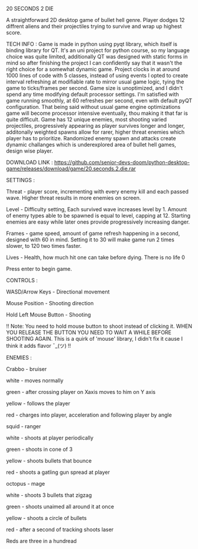 20 SECONDS 2 DIE

A straightforward 2D desktop game of bullet hell genre. Player dodges 12 diffrent aliens and their projectiles trying to survive and wrap up highest score.

TECH INFO :
Game is made in python using pyqt library, which itself is binding library for QT. It's an uni project for python course, so my language choice was quite limited, additionally QT was designed with static forms in mind so after finishing the project I can confidently say that it wasn't the right choice for a somewhat dynamic game. Project clocks in at around 1000 lines of code with 5 classes, instead of using events I opted to create interval refreshing at modifiable rate to mirror usual game logic, tying the game to ticks/frames per second. Game size is unoptimized, and I didn't spend any time modifying default processor settings. I'm satisfied with game running smoothly, at 60 refreshes per second, even with default pyQT configuration. That being said without usual game engine optimizations game will become processor intensive eventually, thou making it that far is quite difficult. Game has 12 unique enemies, most shooting varied projectiles, progressively appearing as player survives longer and longer, additonally weighted spawns allow for rarer, higher threat enemies which player has to prioritize. Randomized enemy spawn and attacks create dynamic challanges which is underexplored area of bullet hell games, design wise player.

DOWNLOAD LINK : https://github.com/senior-devs-doom/python-desktop-game/releases/download/game/20.seconds.2.die.rar

SETTINGS :

Threat - player score, incrementing with every enemy kill and each passed wave. Higher threat results in more enemies on screen.

Level - Difficulty setting, Each survived wave increases level by 1. Amount of enemy types able to be spawned is equal to level, capping at 12. Starting enemies are easy while later ones provide progressively increasing danger.

Frames - game speed, amount of game refresh happening in a second, designed with 60 in mind. Setting it to 30 will make game run 2 times slower, to 120 two times faster.

Lives - Health, how much hit one can take before dying. There is no life 0

Press enter to begin game.

CONTROLS :

WASD/Arrow Keys - Directional movement

Mouse Position - Shooting direction

Hold Left Mouse Button - Shooting

!! Note: You need to hold mouse button to shoot instead of clicking it. WHEN YOU RELEASE THE BUTTON YOU NEED TO WAIT A WHILE BEFORE SHOOTING AGAIN. This is a quirk of 'mouse' library, I didn't fix it cause I think it adds flavor  ¯\_(ツ) !!

ENEMIES :

  Crabbo - bruiser

white - moves normally

green - after crossing player on Xaxis moves to him on Y axis 

yellow - follows the player

red - charges into player, acceleration and following player by angle

 squid - ranger

white - shoots at player periodically

green - shoots in cone of 3

yellow - shoots bullets that bounce

red - shoots a gatling gun spread at player

  octopus - mage

white - shoots 3 bullets that zigzag

green - shoots unaimed all around it at once

yellow - shoots a circle of bullets

red - after a second of tracking shoots laser

Reds are three in a hundread



